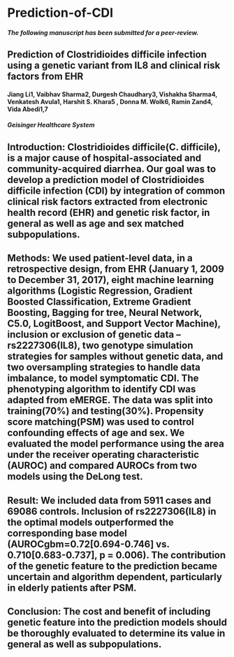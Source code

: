 # Prediction-of-CDI

##### The following manuscript has been submitted for a peer-review.

## Prediction of Clostridioides difficile infection using a genetic variant from IL8 and clinical risk factors from EHR
#### Jiang Li1, Vaibhav Sharma2, Durgesh Chaudhary3, Vishakha Sharma4, Venkatesh Avula1, Harshit S. Khara5  , Donna M. Wolk6, Ramin Zand4, Vida Abedi1,7
##### Geisinger Healthcare System

## Introduction: Clostridioides difficile(C. difficile), is a major cause of hospital-associated and community-acquired diarrhea. Our goal was to develop a prediction model of Clostridioides difficile infection (CDI) by integration of common clinical risk factors extracted from electronic health record (EHR) and genetic risk factor, in general as well as age and sex matched subpopulations. 

## Methods: We used patient-level data, in a retrospective design, from EHR (January 1, 2009 to December 31, 2017), eight machine learning algorithms (Logistic Regression, Gradient Boosted Classification, Extreme Gradient Boosting, Bagging for tree, Neural Network, C5.0, LogitBoost, and Support Vector Machine), inclusion or exclusion of genetic data – rs2227306(IL8), two genotype simulation strategies for samples without genetic data, and two oversampling strategies to handle data imbalance, to model symptomatic CDI. The phenotyping algorithm to identify CDI was adapted from eMERGE. The data was split into training(70%) and testing(30%). Propensity score matching(PSM) was used to control confounding effects of age and sex. We evaluated the model performance using the area under the receiver operating characteristic (AUROC) and compared AUROCs from two models using the DeLong test.   

## Result: We included data from 5911 cases and 69086 controls. Inclusion of rs2227306(IL8) in the optimal models outperformed the corresponding base model (AUROCgbm=0.72[0.694-0.746] vs. 0.710[0.683-0.737], p = 0.006). The contribution of the genetic feature to the prediction became uncertain and algorithm dependent, particularly in elderly patients after PSM.
## Conclusion: The cost and benefit of including genetic feature into the prediction models should be thoroughly evaluated to determine its value in general as well as subpopulations. 
